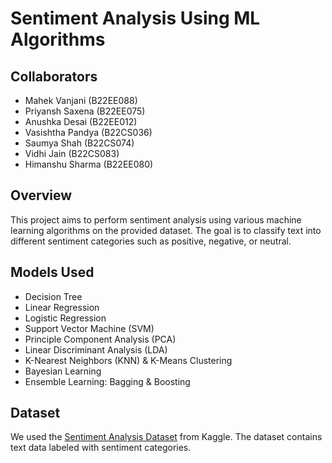 # Sentiment Analysis Using ML Algorithms

## Collaborators
- Mahek Vanjani (B22EE088)
- Priyansh Saxena (B22EE075)
- Anushka Desai (B22EE012)
- Vasishtha Pandya (B22CS036)
- Saumya Shah (B22CS074)
- Vidhi Jain (B22CS083)
- Himanshu Sharma (B22EE080)

## Overview
This project aims to perform sentiment analysis using various machine learning algorithms on the provided dataset. The goal is to classify text into different sentiment categories such as positive, negative, or neutral.

## Models Used
- Decision Tree
- Linear Regression
- Logistic Regression
- Support Vector Machine (SVM)
- Principle Component Analysis (PCA)
- Linear Discriminant Analysis (LDA)
- K-Nearest Neighbors (KNN) & K-Means Clustering
- Bayesian Learning
- Ensemble Learning: Bagging & Boosting

## Dataset
We used the [Sentiment Analysis Dataset](https://www.kaggle.com/datasets/abhi8923shriv/sentiment-analysis-dataset) from Kaggle. The dataset contains text data labeled with sentiment categories.
